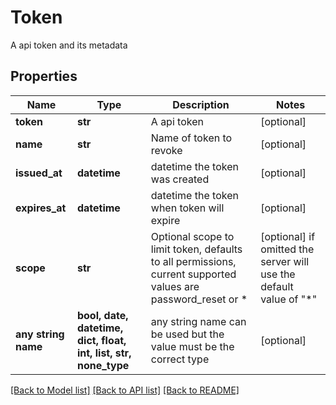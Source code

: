 # Token

A api token and its metadata

## Properties
Name | Type | Description | Notes
------------ | ------------- | ------------- | -------------
**token** | **str** | A api token | [optional] 
**name** | **str** | Name of token to revoke | [optional] 
**issued_at** | **datetime** | datetime the token was created | [optional] 
**expires_at** | **datetime** | datetime the token when token will expire | [optional] 
**scope** | **str** | Optional scope to limit token, defaults to all permissions, current supported values are password_reset or * | [optional]  if omitted the server will use the default value of "*"
**any string name** | **bool, date, datetime, dict, float, int, list, str, none_type** | any string name can be used but the value must be the correct type | [optional]

[[Back to Model list]](../README.md#documentation-for-models) [[Back to API list]](../README.md#documentation-for-api-endpoints) [[Back to README]](../README.md)


